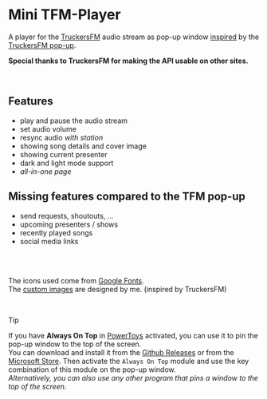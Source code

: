 # Mini TFM-Player
A player for the [TruckersFM](https://truckers.fm) audio stream as pop-up window 	<ins>inspired</ins> by the [TruckersFM pop-up](https://truckers.fm/popout/).

**Special thanks to TruckersFM for making the API usable on other sites.**

<br>

## Features
- play and pause the audio stream
- set audio volume
- resync audio *with station*
- showing song details and cover image
- showing current presenter
- dark and light mode support
- *all-in-one page*

## Missing features compared to the TFM pop-up
- send requests, shoutouts, ...
- upcoming presenters / shows
- recently played songs
- social media links

<br>
<br>

The icons used come from [Google Fonts](https://fonts.google.com/icons).<br>
The [custom images](https://github.com/Appstun/Mini-TFM-Player/tree/main/out/images) are designed by me. (inspired by TruckersFM)

<br>

> [!TIP]
> If you have **Always On Top** in [PowerToys](https://learn.microsoft.com/windows/powertoys/) activated, you can use it to pin the pop-up window to the top of the screen. <br>
> You can download and install it from the [Github Releases](github.com/microsoft/PowerToys/releases/latest) or from the [Microsoft Store](apps.microsoft.com/detail/xp89dcgq3k6vld). Then activate the `Always On Top` module and use the key combination of this module on the pop-up window. <br>
> *Alternatively, you can also use any other program that pins a window to the top of the screen.*
